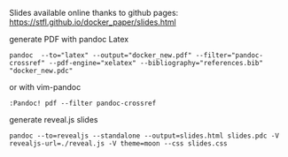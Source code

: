 
Slides available online thanks to github pages: https://stfl.github.io/docker_paper/slides.html

generate PDF with pandoc Latex

~~~
pandoc  --to="latex" --output="docker_new.pdf" --filter="pandoc-crossref" --pdf-engine="xelatex" --bibliography="references.bib" "docker_new.pdc"
~~~

or with vim-pandoc

~~~
:Pandoc! pdf --filter pandoc-crossref
~~~

generate reveal.js slides

~~~
pandoc --to=revealjs --standalone --output=slides.html slides.pdc -V revealjs-url=./reveal.js -V theme=moon --css slides.css
~~~
